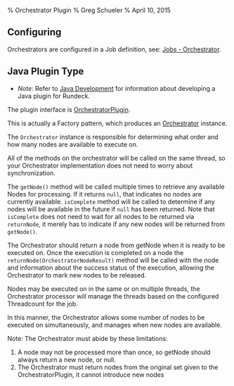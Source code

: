 % Orchestrator Plugin
% Greg Schueler
% April 10, 2015


## Configuring

Orchestrators are configured in a Job definition, see: [Jobs - Orchestrator](../manual/jobs.html#orchestrator).

## Java Plugin Type

* *Note*: Refer to [Java Development](plugin-development.html#java-plugin-development) for information about developing a Java plugin for Rundeck.

The plugin interface is [OrchestratorPlugin](../javadoc/com/dtolabs/rundeck/plugins/orchestrator/OrchestratorPlugin.html).

This is actually a Factory pattern, which produces an [Orchestrator](../javadoc/com/dtolabs/rundeck/plugins/orchestrator/Orchestrator.html) instance.

The `Orchestrator` instance is responsible for determining what order and how many nodes are available to execute on. 

All of the methods on the orchestrator will be called on the same thread, 
so your Orchestrator implementation does not need to worry about synchronization.

The `getNode()` method will be called multiple times to retrieve any available Nodes for processing.
If it returns `null`, that indicates no nodes are currently available.
`isComplete` method will be called to determine if any nodes will be available in the future if `null` has been returned.
Note that `isComplete` does not need to wait for all nodes to be returned via `returnNode`,
it merely has to indicate if any new nodes will be returned from `getNode()`.

The Orchestrator should return a node from getNode when it is ready to be executed on.
Once the execution is completed on a node the `returnNode(OrchestratorNodeResult)` method will be called with the node and information about the success status of the execution,
allowing the Orchestrator to mark new nodes to be released.

Nodes may be executed on in the same or on multiple threads,
the Orchestrator processor will manage the threads based on the configured Threadcount for the job.

In this manner, the Orchestrator allows some number of nodes to be executed on simultaneously, and manages
when new nodes are available.

Note: The Orchestrator must abide by these limitations:

1. A node may not be processed more than once, so getNode should always return a new node, or null.
2. The Orchestrator must return nodes from the original set given to the OrchestratorPlugin, it cannot introduce new nodes